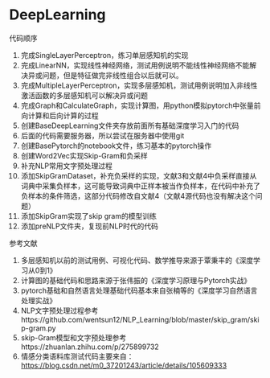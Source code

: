 # DeepLearning
代码顺序
1. 完成SingleLayerPerceptron，练习单层感知机的实现
2. 完成LinearNN，实现线性神经网络，测试用例说明不能线性神经网络不能解决异或问题，但是特征做完非线性组合以后就可以。
3. 完成MultipleLayerPerceptron，实现多层感知机，测试用例说明加入非线性激活函数的多层感知机可以解决异或问题
4. 完成Graph和CalculateGraph，实现计算图，用python模拟pytorch中张量前向计算和后向计算的过程
5. 创建BaseDeepLearning文件夹存放前面所有基础深度学习入门的代码
6. 后面的代码需要服务器，所以尝试在服务器中使用git
7. 创建BasePytorch的notebook文件，练习基本的pytorch操作
8. 创建Word2Vec实现Skip-Gram和负采样
9. 补充NLP常用文字预处理过程
10. 添加SkipGramDataset，补充负采样的实现，文献3和文献4中负采样直接从词典中采集负样本，这可能导致词典中正样本被当作负样本，在代码中补充了负样本的条件筛选，这部分代码修改自文献4（文献4源代码也没有解决这个问题）
11. 添加SkipGram实现了skip gram的模型训练
12. 添加preNLP文件夹，复现前NLP时代的代码


参考文献
1. 多层感知机以前的测试用例、可视化代码、数学推导来源于覃秉丰的《深度学习从0到1》
2. 计算图的基础代码和思路来源于张伟振的《深度学习原理与Pytorch实战》
3. pytorch基础和自然语言处理基础代码基本来自张楠等的《深度学习自然语言处理实战》
4. NLP文字预处理过程参考https://github.com/wentsun12/NLP_Learning/blob/master/skip_gram/skip-gram.py
5. skip-Gram模型和文字预处理参考https://zhuanlan.zhihu.com/p/275899732
6. 情感分类语料库测试代码主要来自：https://blog.csdn.net/m0_37201243/article/details/105609333